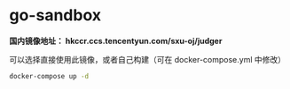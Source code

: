 # go-sandbox

**国内镜像地址： hkccr.ccs.tencentyun.com/sxu-oj/judger**

可以选择直接使用此镜像，或者自己构建（可在 docker-compose.yml 中修改）

```bash
docker-compose up -d
```